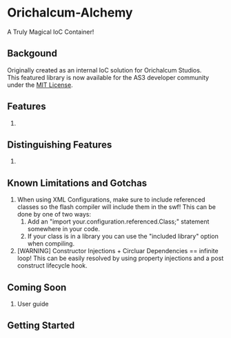 Orichalcum-Alchemy
==================
A Truly Magical IoC Container!
<br>

## Backgound

Originally created as an internal IoC solution for Orichalcum Studios.
<br>
This featured library is now available for the AS3 developer community under the [MIT License](https://github.com/LandonLunsford/Orichalcum-Alchemy/blob/master/license).
<br>

## Features
1.

## Distinguishing Features
1.

## Known Limitations and Gotchas
1. When using XML Configurations, make sure to include referenced classes so the flash compiler will include them in the swf! This can be done by one of two ways:
	1. Add an "import your.configuration.referenced.Class;" statement somewhere in your code.
	2. If your class is in a library you can use the "included library" option when compiling.
2. [WARNING] Constructor Injections + Circluar Dependencies == infinite loop! This can be easily resolved by using property injections and a post construct lifecycle hook.

## Coming Soon
1. User guide

## Getting Started
